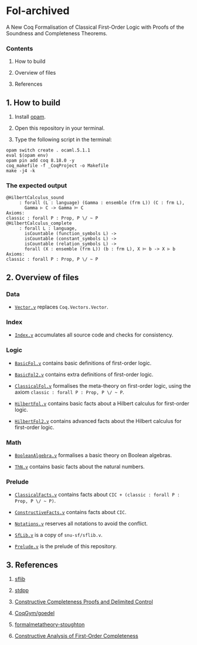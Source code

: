 # Fol-archived

A New Coq Formalisation of Classical First-Order Logic with Proofs of the Soundness and Completeness Theorems.

### Contents

1. How to build

2. Overview of files

3. References

## 1. How to build

1. Install [opam](https://opam.ocaml.org/doc/Install.html).

2. Open this repository in your terminal.

3. Type the following script in the terminal:

```
opam switch create . ocaml.5.1.1
eval $(opam env)
opam pin add coq 8.18.0 -y
coq_makefile -f _CoqProject -o Makefile
make -j4 -k
```

### The expected output

```
@HilbertCalculus_sound
     : forall (L : language) (Gamma : ensemble (frm L)) (C : frm L),
       Gamma ⊢ C -> Gamma ⊨ C
Axioms:
classic : forall P : Prop, P \/ ~ P
@HilbertCalculus_complete
     : forall L : language,
       isCountable (function_symbols L) ->
       isCountable (constant_symbols L) ->
       isCountable (relation_symbols L) ->
       forall (X : ensemble (frm L)) (b : frm L), X ⊨ b -> X ⊢ b
Axioms:
classic : forall P : Prop, P \/ ~ P
```

## 2. Overview of files

### Data

- [`Vector.v`](theories/Data/Vector.v) replaces `Coq.Vectors.Vector`.

### Index

- [`Index.v`](theories/Index/Index.v) accumulates all source code and checks for consistency.

### Logic

- [`BasicFol.v`](theories/Logic/BasicFol.v) contains basic definitions of first-order logic.

- [`BasicFol2.v`](theories/Logic/BasicFol2.v) contains extra definitions of first-order logic.

- [`ClassicalFol.v`](theories/Logic/ClassicalFol.v) formalises the meta-theory on first-order logic, using the axiom `classic : forall P : Prop, P \/ ~ P`.

- [`HilbertFol.v`](theories/Logic/HilbertFol.v) contains basic facts about a Hilbert calculus for first-order logic.

- [`HilbertFol2.v`](theories/Logic/HilbertFol2.v) contains advanced facts about the Hilbert calculus for first-order logic.

### Math

- [`BooleanAlgebra.v`](theories/Math/BooleanAlgebra.v) formalises a basic theory on Boolean algebras.

- [`ThN.v`](theories/Math/ThN.v) contains basic facts about the natural numbers.

### Prelude

- [`ClassicalFacts.v`](theories/Prelude/ClassicalFacts.v) contains facts about `CIC + (classic : forall P : Prop, P \/ ~ P)`.

- [`ConstructiveFacts.v`](theories/Prelude/ConstructiveFacts.v) contains facts about `CIC`.

- [`Notations.v`](theories/Prelude/Notations.v) reserves all notations to avoid the conflict.

- [`SfLib.v`](theories/Prelude/SfLib.v) is a copy of `snu-sf/sflib.v`.

- [`Prelude.v`](theories/Prelude/Prelude.v) is the prelude of this repository.

## 3. References

1. [sflib](https://github.com/snu-sf/sflib)

2. [stdpp](https://plv.mpi-sws.org/coqdoc/stdpp)

3. [Constructive Completeness Proofs and Delimited Control](https://theses.hal.science/pastel-00530424/)

4. [CoqGym/goedel](https://github.com/princeton-vl/CoqGym/tree/master/coq_projects/goedel)

5. [formalmetatheory-stoughton](https://github.com/ernius/formalmetatheory-stoughton)

6. [Constructive Analysis of First-Order Completeness](https://github.com/uds-psl/fol-completeness-theorems/tree/master)
